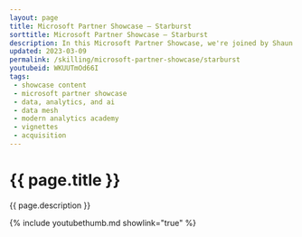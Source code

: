 ```yaml
---
layout: page
title: Microsoft Partner Showcase — Starburst
sorttitle: Microsoft Partner Showcase — Starburst
description: In this Microsoft Partner Showcase, we're joined by Shaun Van Staden from Starburst. Shaun gives us insight into data meshes, their typical challenges, and demos how Starburst can accelerate development of analytical workloads.
updated: 2023-03-09
permalink: /skilling/microsoft-partner-showcase/starburst
youtubeid: WKUUTmOd66I
tags: 
 - showcase content
 - microsoft partner showcase
 - data, analytics, and ai
 - data mesh
 - modern analytics academy
 - vignettes
 - acquisition
---
```


# {{ page.title }}

{{ page.description }}

{% include youtubethumb.md showlink="true" %}
